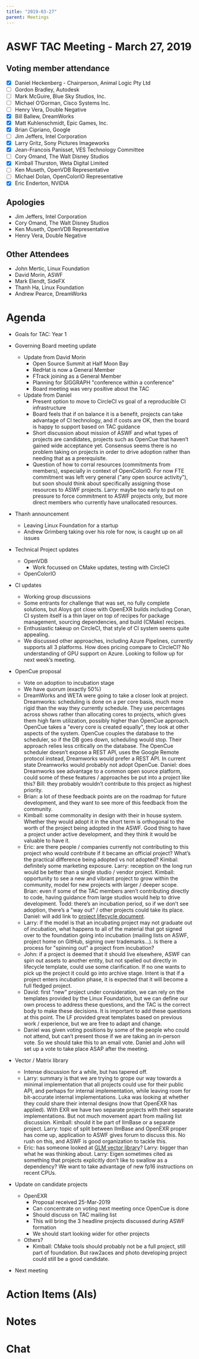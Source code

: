 ```yaml
---
title: "2019-03-27"
parent: Meetings
---
```

# **ASWF TAC Meeting - March 27, 2019**

## **Voting member attendance**

* [x] Daniel Heckenberg - Chairperson, Animal Logic Pty Ltd
* [ ] Gordon Bradley, Autodesk 
* [ ] Mark McGuire, Blue Sky Studios, Inc. 
* [ ] Michael O’Gorman, Cisco Systems Inc. 
* [ ] Henry Vera, Double Negative 
* [x] Bill Ballew, DreamWorks
* [x] Matt Kuhlenschmidt, Epic Games, Inc. 
* [x] Brian Cipriano, Google 
* [ ] Jim Jeffers, Intel Corporation 
* [x] Larry Gritz, Sony Pictures Imageworks 
* [x] Jean-Francois Panisset, VES Technology Committee 
* [ ] Cory Omand, The Walt Disney Studios 
* [x] Kimball Thurston, Weta Digital Limited 
* [ ] Ken Museth, OpenVDB Representative 
* [ ] Michael Dolan, OpenColorIO Representative 
* [x] Eric Enderton, NVIDIA

## **Apologies**

* Jim Jeffers, Intel Corporation
* Cory Omand, The Walt Disney Studios 
* Ken Museth, OpenVDB Representative
* Henry Vera, Double Negative

## **Other Attendees**

* John Mertic, Linux Foundation
* David Morin, ASWF
* Mark Elendt, SideFX
* Thanh Ha, Linux Foundation
* Andrew Pearce, DreamWorks

# **Agenda**

* Goals for TAC: Year 1

* Governing Board meeting update
    * Update from David Morin
        * Open Source Summit at Half Moon Bay
        * RedHat is now a General Member
        * FTrack joining as a General Member
        * Planning for SIGGRAPH "conference within a conference"
        * Board meeting was very positive about the TAC
    * Update from Daniel
        * Present option to move to CircleCI vs goal of a reproducible CI infrastructure
        * Board feels that if on balance it is a benefit, projects can take advantage of CI technology, and if costs are OK, then the board is happy to support based on TAC guidance
        * Short discussion about mission of ASWF and what types of projects are candidates, projects such as OpenCue that haven’t gained wide acceptance yet. Consensus seems there is no problem taking on projects in order to drive adoption rather than needing that as a prerequisite.
        * Question of how to corral resources (commitments from members), especially in context of OpenColorIO. For now FTE commitment was left very general ("any open source activity"), but soon should think about specifically assigning those resources to ASWF projects. Larry: maybe too early to put on pressure to force commitment to ASWF projects only, but more direct members who currently have unallocated resources.

* Thanh announcement
    * Leaving Linux Foundation for a startup
    * Andrew Grimberg taking over his role for now, is caught up on all issues

* Technical Project updates
    * OpenVDB
        * Work focussed on CMake updates, testing with CircleCI
    * OpenColorIO

* CI updates
    * Working group discussions
    * Some entrants for challenge that was set, no fully complete solutions, but Aloys got close with OpenEXR builds including Conan, CI system itself is a thin layer on top of recipes for package management, sourcing dependencies, and build (CMake) recipes.
    * Enthusiastic takeup on CircleCI, that style of CI system seems quite appealing.
    * We discussed other approaches, including Azure Pipelines, currently supports all 3 platforms. How does pricing compare to CircleCI? No understanding of GPU support on Azure. Looking to follow up for next week’s meeting.

* OpenCue proposal
    * Vote on adoption to incubation stage
    * We have quorum (exactly 50%)
    * DreamWorks and WETA were going to take a closer look at project. Dreamworks: scheduling is done on a per core basis, much more rigid than the way they currently schedule. They use percentages across shows rather than allocating cores to projects, which gives them high farm utilization, possibly higher than OpenCue approach. OpenCue takes a "every core is created equally", they look at other aspects of the system. OpenCue couples the database to the scheduler, so if the DB goes down, scheduling would stop. Their approach relies less critically on the database. The OpenCue scheduler doesn’t expose a REST API, uses the Google Remote protocol instead, Dreamworks would prefer a REST API. In current state Dreamworks would probably not adopt OpenCue. Daniel: does Dreamworks see advantage to a common open source platform, could some of these features / approaches be put into a project like this? Bill: they probably wouldn’t contribute to this project as highest priority.
    * Brian: a lot of these feedback points are on the roadmap for future development, and they want to see more of this feedback from the community.
    * Kimball: some commonality in design with their in house system. Whether they would adopt it in the short term is orthogonal to the worth of the project being adopted in the ASWF. Good thing to have a project under active development, and they think it would be valuable to have it.
    * Eric: are there people / companies currently not contributing to this project who would contribute if it became an official project? What’s the practical difference being adopted vs not adopted? Kimbal: definitely some marketing exposure. Larry: reception on the long run would be better than a single studio / vendor project. Kimball: opportunity to see a new and vibrant project to grow within the community, model for new projects with larger / deeper scope. Brian: even if some of the TAC members aren’t contributing directly to code, having guidance from large studios would help to drive development. Todd: there’s an incubation period, so if we don’t see adoption, there’s a "way out" / other projects could take its place. Daniel: will add link to [project lifecycle document](https://github.com/AcademySoftwareFoundation/tac/blob/master/process/lifecycle.md).
    * Larry: if the model is that an incubating project may not graduate out of incubation, what happens to all of the material that got signed over to the foundation going into incubation (mailing lists on ASWF, project home on GitHub, signing over trademarks…). Is there a process for "spinning out" a project from incubation?
    * John: if a project is deemed that it should live elsewhere, ASWF can spin out assets to another entity, but not spelled out directly in lifecycle template, could use some clarification. If no one wants to pick up the project it could go into archive stage. Intent is that if a project enters incubation phase, it is expected that it will become a full fledged project.
    * David: first "new" project under consideration, we can rely on the templates provided by the Linux Foundation, but we can define our own process to address these questions, and the TAC is the correct body to make these decisions. It is important to add these questions at this point. The LF provided great templates based on previous work / experience, but we are free to adapt and change.
    * Daniel was given voting positions by some of the people who could not attend, but can’t present those if we are taking an in-person vote. So we should take this to an email vote. Daniel and John will set up a vote to take place ASAP after the meeting.

* Vector / Matrix library
    * Intense discussion for a while, but has tapered off.
    * Larry: summary is that we are trying to grope our way towards a minimal implementation that all projects could use for their public API, and perhaps for internal implementation, while leaving room for bit-accurate internal implementations. Luka was looking at whether they could share their internal designs (now that OpenEXR has applied). With EXR we have two separate projects with their separate implementations. But not much movement apart from mailing list discussion. Kimball: should it be part of IlmBase or a separate project. Larry: topic of split between IlmBase and OpenEXR proper has come up, application to ASWF gives forum to discuss this. No rush on this, and ASWF is good organization to tackle this.
    * Eric: has someone looked at [GLM vector library](https://glm.g-truc.net/0.9.9/index.html)? Larry: bigger than what he was thinking about. Larry: Eigen sometimes cited as something that projects explicitly don’t like to swallow as a dependency? We want to take advantage of new fp16 instructions on recent CPUs.

* Update on candidate projects
    * OpenEXR
        * Proposal received 25-Mar-2019
        * Can concentrate on voting next meeting once OpenCue is done
        * Should discuss on TAC mailing list
        * This will bring the 3 headline projects discussed during ASWF formation
        * We should start looking wider for other projects
    * Others?
        * Kimball: CMake tools should probably not be a full project, still part of foundation. But raw2aces and photo developing project could still be a good candidate.

* Next meeting

# **Action Items (AIs)**

# **Notes**

# **Chat**

